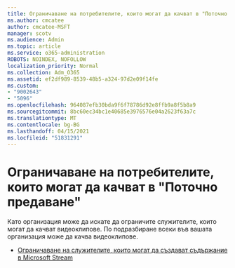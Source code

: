 ```yaml
---
title: Ограничаване на потребителите, които могат да качват в "Поточно предаване"
ms.author: cmcatee
author: cmcatee-MSFT
manager: scotv
ms.audience: Admin
ms.topic: article
ms.service: o365-administration
ROBOTS: NOINDEX, NOFOLLOW
localization_priority: Normal
ms.collection: Adm_O365
ms.assetid: ef2df989-8539-48b5-a324-97d2e09f14fe
ms.custom:
- "9002643"
- "5096"
ms.openlocfilehash: 964087efb30bda9f6f78786d92e8ffb9a8f5b8a9
ms.sourcegitcommit: 8bc60ec34bc1e40685e3976576e04a2623f63a7c
ms.translationtype: MT
ms.contentlocale: bg-BG
ms.lasthandoff: 04/15/2021
ms.locfileid: "51831291"
---
```

# <a name="restrict-users-who-can-upload-to-stream"></a>Ограничаване на потребителите, които могат да качват в "Поточно предаване"

Като организация може да искате да ограничите служителите, които могат да качват видеоклипове. По подразбиране всеки във вашата организация може да качва видеоклипове.

- [Ограничаване на служителите, които могат да създават съдържание в Microsoft Stream](https://docs.microsoft.com/stream/restrict-uploaders)
